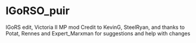 # IGoRSO_puir
IGoRS edit, Victoria II MP mod
Credit to KevinG, SteelRyan, and thanks to Potat, Rennes and Expert_Marxman for suggestions and help with changes
